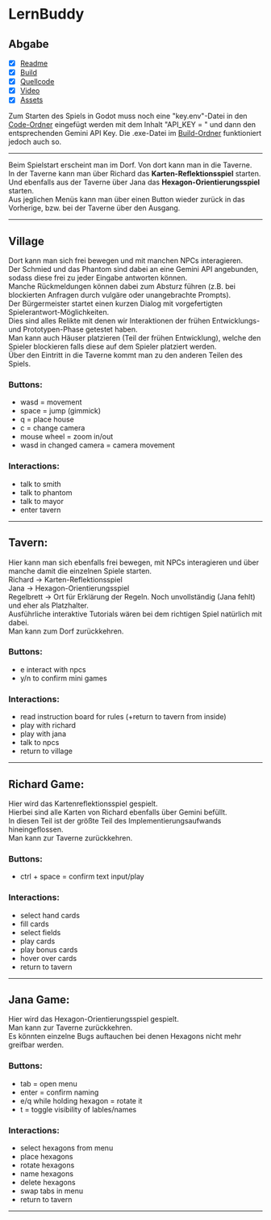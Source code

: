 # LernBuddy

## Abgabe
- [x] [Readme](README.md)
- [x] [Build](Build)
- [x] [Quellcode](Code)
- [x] [Video](Video.mp4)
- [x] [Assets](AssetlisteLenbuddy.pdf)

Zum Starten des Spiels in Godot muss noch eine "key.env"-Datei in den [Code-Ordner](Code) eingefügt werden mit dem Inhalt "API_KEY = " und dann den entsprechenden Gemini API Key.
Die .exe-Datei im [Build-Ordner](Build) funktioniert jedoch auch so.

---
Beim Spielstart erscheint man im Dorf. Von dort kann man in die Taverne.  
In der Taverne kann man über Richard das **Karten-Reflektionsspiel** starten.  
Und ebenfalls aus der Taverne über Jana das **Hexagon-Orientierungsspiel** starten.  
Aus jeglichen Menüs kann man über einen Button wieder zurück in das Vorherige, bzw. bei der Taverne über den Ausgang.  

---
## Village
Dort kann man sich frei bewegen und mit manchen NPCs interagieren.  
Der Schmied und das Phantom sind dabei an eine Gemini API angebunden, sodass diese frei zu jeder Eingabe antworten können.  
Manche Rückmeldungen können dabei zum Absturz führen (z.B. bei blockierten Anfragen durch vulgäre oder unangebrachte Prompts).  
Der Bürgermeister startet einen kurzen Dialog mit vorgefertigten Spielerantwort-Möglichkeiten.  
Dies sind alles Relikte mit denen wir Interaktionen der frühen Entwicklungs- und Prototypen-Phase getestet haben.  
Man kann auch Häuser platzieren (Teil der frühen Entwicklung), welche den Spieler blockieren falls diese auf dem Spieler platziert werden.  
Über den Eintritt in die Taverne kommt man zu den anderen Teilen des Spiels.  

### Buttons:
- wasd = movement
- space = jump (gimmick)
- q = place house
- c = change camera
- mouse wheel = zoom in/out
- wasd in changed camera = camera movement

### Interactions:
- talk to smith
- talk to phantom
- talk to mayor
- enter tavern

---
## Tavern:
Hier kann man sich ebenfalls frei bewegen, mit NPCs interagieren und über manche damit die einzelnen Spiele starten.  
Richard → Karten-Reflektionsspiel  
Jana → Hexagon-Orientierungsspiel  
Regelbrett → Ort für Erklärung der Regeln. Noch unvollständig (Jana fehlt) und eher als Platzhalter.  
Ausführliche interaktive Tutorials wären bei dem richtigen Spiel natürlich mit dabei.  
Man kann zum Dorf zurückkehren.  

### Buttons:
- e interact with npcs
- y/n to confirm mini games

### Interactions:
- read instruction board for rules (+return to tavern from inside)
- play with richard
- play with jana
- talk to npcs
- return to village

---
## Richard Game:
Hier wird das Kartenreflektionsspiel gespielt.  
Hierbei sind alle Karten von Richard ebenfalls über Gemini befüllt.  
In diesen Teil ist der größte Teil des Implementierungsaufwands hineingeflossen.  
Man kann zur Taverne zurückkehren.  

### Buttons:
- ctrl + space = confirm text input/play

### Interactions:
- select hand cards
- fill cards
- select fields
- play cards
- play bonus cards
- hover over cards
- return to tavern

---
## Jana Game:
Hier wird das Hexagon-Orientierungsspiel gespielt.  
Man kann zur Taverne zurückkehren.  
Es könnten einzelne Bugs auftauchen bei denen Hexagons nicht mehr greifbar werden.  

### Buttons:
- tab = open menu
- enter = confirm naming
- e/q while holding hexagon = rotate it
- t = toggle visibility of lables/names

### Interactions:
- select hexagons from menu
- place hexagons
- rotate hexagons
- name hexagons
- delete hexagons
- swap tabs in menu
- return to tavern

---
